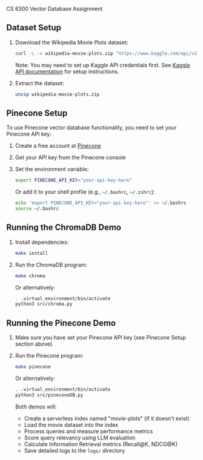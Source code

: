 CS 6300 Vector Database Assignment

## Dataset Setup

1. Download the Wikipedia Movie Plots dataset:
   ```bash
   curl -L -o wikipedia-movie-plots.zip "https://www.kaggle.com/api/v1/datasets/download/jrobischon/wikipedia-movie-plots"
   ```
   
   Note: You may need to set up Kaggle API credentials first. See [Kaggle API documentation](https://www.kaggle.com/docs/api) for setup instructions.

2. Extract the dataset:
   ```bash
   unzip wikipedia-movie-plots.zip
   ```

## Pinecone Setup

To use Pinecone vector database functionality, you need to set your Pinecone API key:

1. Create a free account at [Pinecone](https://www.pinecone.io/)
2. Get your API key from the Pinecone console
3. Set the environment variable:
   ```bash
   export PINECONE_API_KEY="your-api-key-here"
   ```

   Or add it to your shell profile (e.g., `~/.bashrc`, `~/.zshrc`):
   ```bash
   echo 'export PINECONE_API_KEY="your-api-key-here"' >> ~/.bashrc
   source ~/.bashrc
   ```

## Running the ChromaDB Demo

1. Install dependencies:
   ```bash
   make install
   ```

2. Run the ChromaDB program:
   ```bash
   make chroma
   ```

   Or alternatively:
   ```bash
   . .virtual_environment/bin/activate
   python3 src/chroma.py
   ```

## Running the Pinecone Demo

1. Make sure you have set your Pinecone API key (see Pinecone Setup section above)

2. Run the Pinecone program:
   ```bash
   make pinecone
   ```

   Or alternatively:
   ```bash
   . .virtual_environment/bin/activate
   python3 src/pineconeDB.py
   ```

   Both demos will:
   - Create a serverless index named "movie-plots" (if it doesn't exist)
   - Load the movie dataset into the index
   - Process queries and measure performance metrics
   - Score query relevancy using LLM evaluation
   - Calculate Information Retrieval metrics (Recall@K, NDCG@K)
   - Save detailed logs to the `logs/` directory
